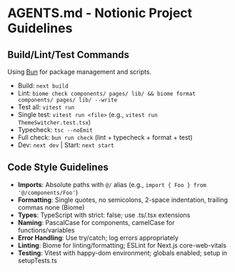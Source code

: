 # AGENTS.md - Notionic Project Guidelines

## Build/Lint/Test Commands

Using [Bun](https://bun.sh/) for package management and scripts.

- Build: `next build`
- Lint: `biome check components/ pages/ lib/ && biome format components/ pages/ lib/ --write`
- Test all: `vitest run`
- Single test: `vitest run <file>` (e.g., `vitest run ThemeSwitcher.test.tsx`)
- Typecheck: `tsc --noEmit`
- Full check: `bun run check` (lint + typecheck + format + test)
- Dev: `next dev` | Start: `next start`

## Code Style Guidelines

- **Imports**: Absolute paths with `@/` alias (e.g., `import { Foo } from '@/components/Foo'`)
- **Formatting**: Single quotes, no semicolons, 2-space indentation, trailing commas none (Biome)
- **Types**: TypeScript with strict: false; use .ts/.tsx extensions
- **Naming**: PascalCase for components, camelCase for functions/variables
- **Error Handling**: Use try/catch; log errors appropriately
- **Linting**: Biome for linting/formatting; ESLint for Next.js core-web-vitals
- **Testing**: Vitest with happy-dom environment; globals enabled; setup in setupTests.ts
